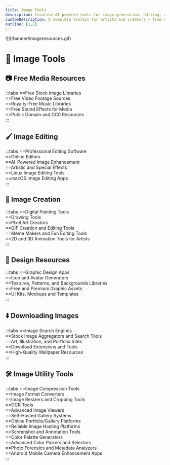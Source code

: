 ```yaml
---
title: Image Tools
description: Creative AI-powered tools for image generation, editing, and digital art creation.
customDescription: A complete toolkit for artists and creators — from AI image generation and illustration to asset editing and optimization.
outline: [1,2]
---
```


<GradientCard title="Image Tools" description="Creative AI-powered image generation tools for art, illustrations, and renders." theme="blue" variant="thin" /> 
![](/banner/imageresources.gif)

# 📸 Image Tools
## 📷 Free Media Resources
:::tabs
==Free Stock Image Libraries  
==Free Video Footage Sources  
==Royalty-Free Music Libraries  
==Free Sound Effects for Media  
==Public Domain and CC0 Resources  
:::


## 🖌️ Image Editing
:::tabs
==Professional Editing Software  
==Online Editors  
==AI-Powered Image Enhancement  
==Artistic and Special Effects  
==Linux Image Editing Tools  
==macOS Image Editing Apps  
:::


## 🎨 Image Creation
:::tabs
==Digital Painting Tools  
==Drawing Tools  
==Pixel Art Creators  
==GIF Creation and Editing Tools  
==Meme Makers and Fun Editing Tools  
==2D and 3D Animation Tools for Artists  
:::

## 🧩 Design Resources
:::tabs
==Graphic Design Apps  
==Icon and Avatar Generators  
==Textures, Patterns, and Backgrounds Libraries  
==Free and Premium Graphic Assets  
==UI Kits, Mockups and Templates  
:::


## ⬇️ Downloading Images
:::tabs
==Image Search Engines  
==Stock Image Aggregators and Search Tools  
==Art, Illustration, and Portfolio Sites  
==Download Extensions and Tools  
==High-Quality Wallpaper Resources  
:::


## 🛠️ Image Utility Tools
:::tabs
==Image Compression Tools  
==Image Format Converters  
==Image Resizers and Cropping Tools  
==OCR Tools  
==Advanced Image Viewers  
==Self-Hosted Gallery Systems  
==Online Portfolio/Gallery Platforms  
==Reliable Image Hosting Platforms  
==Screenshot and Annotation Tools  
==Color Palette Generators  
==Advanced Color Pickers and Selectors  
==Photo Forensics and Metadata Analyzers  
==Android Mobile Camera Enhancement Apps  
:::

